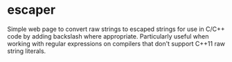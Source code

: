 escaper
=======

Simple web page to convert raw strings to escaped strings for use in C/C++ code by adding backslash where appropriate.
Particularly useful when working with regular expressions on compilers that don't support C++11 raw string literals.
